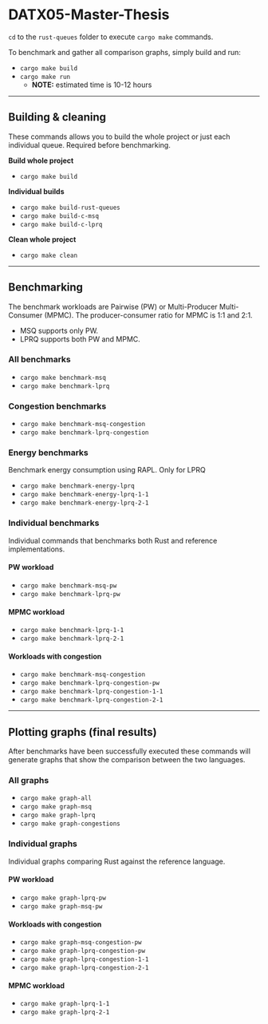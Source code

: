 # DATX05-Master-Thesis
`cd` to the `rust-queues` folder to execute `cargo make` commands.


To benchmark and gather all comparison graphs, simply build and run:
- `cargo make build`
- `cargo make run`
	- **NOTE:** estimated time is 10-12 hours

***

## Building & cleaning
These commands allows you to build the whole project or just each individual queue. Required before benchmarking.

**Build whole project** 
- `cargo make build`

**Individual builds**
- `cargo make build-rust-queues`
- `cargo make build-c-msq`
- `cargo make build-c-lprq`

**Clean whole project**
- `cargo make clean`

***

## Benchmarking
The benchmark workloads are Pairwise (PW) or Multi-Producer Multi-Consumer (MPMC). The producer-consumer ratio for MPMC is 1:1 and 2:1.

- MSQ supports only PW.
- LPRQ supports both PW and MPMC.

### All benchmarks
- `cargo make benchmark-msq`
- `cargo make benchmark-lprq`

### Congestion benchmarks
- `cargo make benchmark-msq-congestion`
- `cargo make benchmark-lprq-congestion`

### Energy benchmarks
Benchmark energy consumption using RAPL. Only for LPRQ
- `cargo make benchmark-energy-lprq`
- `cargo make benchmark-energy-lprq-1-1`
- `cargo make benchmark-energy-lprq-2-1`

### Individual benchmarks
Individual commands that benchmarks both Rust and reference implementations.

#### PW workload
- `cargo make benchmark-msq-pw`
- `cargo make benchmark-lprq-pw`

#### MPMC workload
- `cargo make benchmark-lprq-1-1`
- `cargo make benchmark-lprq-2-1`

#### Workloads with congestion
- `cargo make benchmark-msq-congestion`
- `cargo make benchmark-lprq-congestion-pw`
- `cargo make benchmark-lprq-congestion-1-1`
- `cargo make benchmark-lprq-congestion-2-1`

***

## Plotting graphs (final results)
After benchmarks have been successfully executed these commands will generate graphs that show the comparison between the two languages.

### All graphs
- `cargo make graph-all`
- `cargo make graph-msq`
- `cargo make graph-lprq`
- `cargo make graph-congestions`

### Individual graphs
Individual graphs comparing Rust against the reference language.

#### PW workload
- `cargo make graph-lprq-pw`
- `cargo make graph-msq-pw`

#### Workloads with congestion
- `cargo make graph-msq-congestion-pw`
- `cargo make graph-lprq-congestion-pw`
- `cargo make graph-lprq-congestion-1-1`
- `cargo make graph-lprq-congestion-2-1`

#### MPMC workload
- `cargo make graph-lprq-1-1`
- `cargo make graph-lprq-2-1`



